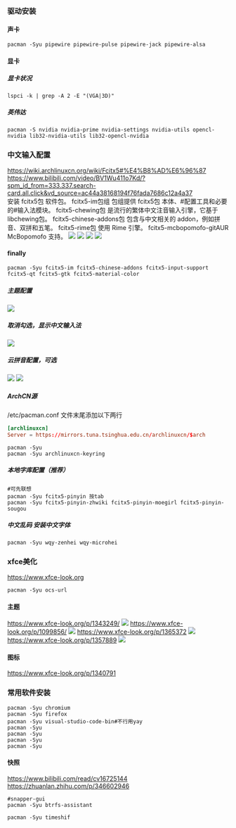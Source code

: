 ### 驱动安装
#### 声卡
```shell
pacman -Syu pipewire pipewire-pulse pipewire-jack pipewire-alsa 
```
#### 显卡
##### 显卡状况
```shell
lspci -k | grep -A 2 -E "(VGA|3D)"
```
##### 英伟达
```shell
pacman -S nvidia nvidia-prime nvidia-settings nvidia-utils opencl-nvidia lib32-nvidia-utils lib32-opencl-nvidia
```
### 中文输入配置
<https://wiki.archlinuxcn.org/wiki/Fcitx5#%E4%B8%AD%E6%96%87>\
<https://www.bilibili.com/video/BV1Wu411o7Kd/?spm_id_from=333.337.search-card.all.click&vd_source=ac44a38168194f76fada7686c12a4a37>\
安装 fcitx5包 软件包。
fcitx5-im包组 包组提供 fcitx5包 本体、#配置工具和必要的#输入法模块。
fcitx5-chewing包 是流行的繁体中文注音输入引擎，它基于 libchewing包。
fcitx5-chinese-addons包 包含与中文相关的 addon，例如拼音、双拼和五笔。
fcitx5-rime包 使用 Rime 引擎。
fcitx5-mcbopomofo-gitAUR McBopomofo 支持。
![](images/img-2023-06-27-17-52-36.png)
![](images/img-2023-06-27-17-53-51.png)
![](images/img-2023-06-27-17-54-29.png)
![](images/img-2023-06-27-17-55-07.png)
#### finally
```shell
pacman -Syu fcitx5-im fcitx5-chinese-addons fcitx5-input-support fcitx5-qt fcitx5-gtk fcitx5-material-color
```
##### 主题配置
![](images/img-2023-06-27-17-59-36.png)
##### 取消勾选，显示中文输入法
![](images/img-2023-06-27-18-02-34.png)
##### 云拼音配置，可选
![](images/img-2023-06-27-18-06-24.png)
![](images/img-2023-06-27-18-06-55.png)
##### ArchCN源
/etc/pacman.conf 文件末尾添加以下两行
```conf
[archlinuxcn]
Server = https://mirrors.tuna.tsinghua.edu.cn/archlinuxcn/$arch
```
```shell
pacman -Syu
pacman -Syu archlinuxcn-keyring
```
##### 本地字库配置（推荐）
```shell
#可先联想
pacman -Syu fcitx5-pinyin 按tab
pacman -Syu fcitx5-pinyin-zhwiki fcitx5-pinyin-moegirl fcitx5-pinyin-sougou
```
##### 中文乱码 安装中文字体
```shell
pacman -Syu wqy-zenhei wqy-microhei
```

### xfce美化
<https://www.xfce-look.org>
```shell
pacman -Syu ocs-url
```
#### 主题
<https://www.xfce-look.org/p/1343249/>
![](images/img-2023-06-28-09-44-11.png)
<https://www.xfce-look.org/p/1099856/>
![](images/img-2023-06-28-09-43-20.png)
<https://www.xfce-look.org/p/1365372>
![](images/img-2023-06-28-09-42-33.png)
<https://www.xfce-look.org/p/1357889>
![](images/img-2023-06-28-09-41-49.png)
#### 图标
<https://www.xfce-look.org/p/1340791>
### 常用软件安装
```shell
pacman -Syu chromium
pacman -Syu firefox
pacman -Syu visual-studio-code-bin#不行用yay
pacman -Syu
pacman -Syu
pacman -Syu
pacman -Syu
```
#### 快照
<https://www.bilibili.com/read/cv16725144>\
<https://zhuanlan.zhihu.com/p/346602946>
```shell
#snapper-gui
pacman -Syu btrfs-assistant

pacman -Syu timeshif
```